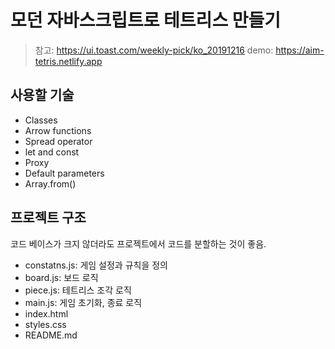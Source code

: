# 모던 자바스크립트로 테트리스 만들기 
> 참고: https://ui.toast.com/weekly-pick/ko_20191216
> demo: https://aim-tetris.netlify.app

## 사용할 기술
- Classes
- Arrow functions
- Spread operator
- let and const
- Proxy
- Default parameters
- Array.from()

## 프로젝트 구조
코드 베이스가 크지 않더라도 프로젝트에서 코드를 분할하는 것이 좋음.
- constatns.js: 게임 설정과 규칙을 정의
- board.js: 보드 로직
- piece.js: 테트리스 조각 로직
- main.js: 게임 초기화, 종료 로직
- index.html
- styles.css
- README.md


